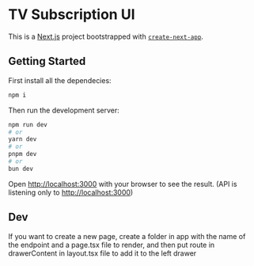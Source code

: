 # TV Subscription UI

This is a [Next.js](https://nextjs.org) project bootstrapped with [`create-next-app`](https://nextjs.org/docs/app/api-reference/cli/create-next-app).

## Getting Started

First install all the dependecies:

```bash
npm i
```

Then run the development server:

```bash
npm run dev
# or
yarn dev
# or
pnpm dev
# or
bun dev
```

Open [http://localhost:3000](http://localhost:3000) with your browser to see the result.
(API is listening only to [http://localhost:3000](http://localhost:3000))

## Dev

If you want to create a new page, create a folder in app with the name of the endpoint and a page.tsx file to render, and then put route in drawerContent in layout.tsx file to add it to the left drawer
